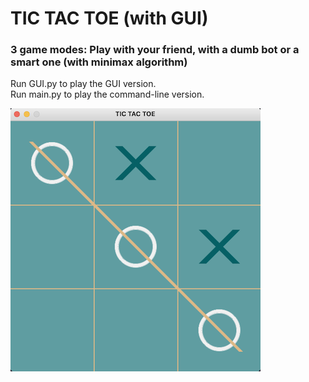 # TIC TAC TOE (with GUI)

### 3 game modes: Play with your friend, with a dumb bot or a smart one (with minimax algorithm)

Run GUI.py to play the GUI version. <br />
Run main.py to play the command-line version.

![img](./image.png)
